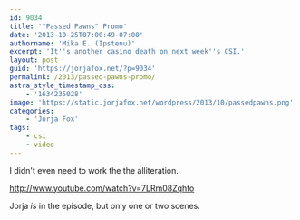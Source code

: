 ```yaml
---
id: 9034
title: '"Passed Pawns" Promo'
date: '2013-10-25T07:00:49-07:00'
authorname: 'Mika E. (Ipstenu)'
excerpt: 'It''s another casino death on next week''s CSI.'
layout: post
guid: 'https://jorjafox.net/?p=9034'
permalink: /2013/passed-pawns-promo/
astra_style_timestamp_css:
    - '1634235028'
image: 'https://static.jorjafox.net/wordpress/2013/10/passedpawns.png'
categories:
    - 'Jorja Fox'
tags:
    - csi
    - video
---
```


I didn't even need to work the the alliteration.

http://www.youtube.com/watch?v=7LRm08Zqhto

Jorja _is_ in the episode, but only one or two scenes.
